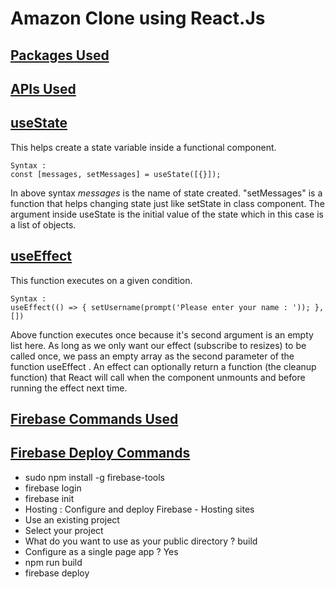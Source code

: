 # **Amazon Clone using React.Js**

## **[Packages Used]()**

## **[APIs Used]()**

## **[useState]()**

This helps create a state variable inside a functional component.

```
Syntax :
const [messages, setMessages] = useState([{}]);
```

In above syntax _messages_ is the name of state created. "setMessages" is a function that helps changing state just like setState in class component. The argument inside useState is the initial value of the state which in this case is a list of objects.

## **[useEffect](https://medium.com/trabe/react-useeffect-hook-44d8aa7cccd0)**

This function executes on a given condition.

```
Syntax :
useEffect(() => { setUsername(prompt('Please enter your name : ')); }, [])
```

Above function executes once because it's second argument is an empty list here. As long as we only want our effect (subscribe to resizes) to be called once, we pass an empty array as the second parameter of the function useEffect . An effect can optionally return a function (the cleanup function) that React will call when the component unmounts and before running the effect next time.

## **[Firebase Commands Used]()**

## **[Firebase Deploy Commands]()**

- sudo npm install -g firebase-tools
- firebase login
- firebase init
- Hosting : Configure and deploy Firebase - Hosting sites
- Use an existing project
- Select your project
- What do you want to use as your public directory ? build
- Configure as a single page app ? Yes
- npm run build
- firebase deploy
